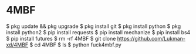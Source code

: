 # 4MBF
$ pkg update && pkg upgrade
$ pkg install git
$ pkg install python
$ pkg install python2
$ pip install requests
$ pip install mechanize
$ pip install bs4
$ pip install futures
$ rm -rf 4MBF
$ git clone https://github.com/Lukman-xd/4MBF
$ cd 4MBF
$ ls
$ python fuck4mbf.py

